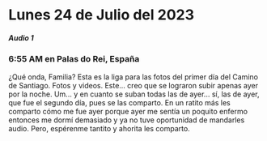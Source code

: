 # Lunes 24 de Julio del 2023

##### Audio 1

### 6:55 AM en Palas do Rei, España

¿Qué onda, Familia? Esta es la liga para las fotos del primer día del Camino de Santiago. Fotos y videos. Este... creo que se lograron subir apenas ayer por la noche. Um... y en cuanto se suban todas las de ayer... sí, las de ayer, que fue el segundo día, pues se las comparto. En un ratito más les comparto cómo me fue ayer porque ayer me sentía un poquito enfermo entonces me dormí demasiado y ya no tuve oportunidad de mandarles audio. Pero, espérenme tantito y ahorita les comparto.
